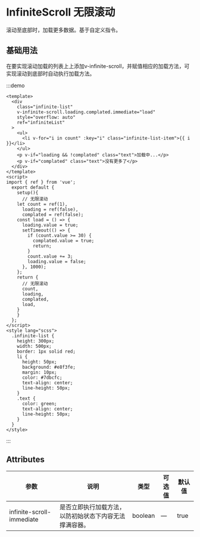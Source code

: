 # InfiniteScroll 无限滚动

滚动至底部时，加载更多数据。基于自定义指令。

## 基础用法

在要实现滚动加载的列表上上添加v-infinite-scroll，并赋值相应的加载方法，可实现滚动到底部时自动执行加载方法。

:::demo 

```vue
<template>
  <div
    class="infinite-list"
    v-infinite-scroll.loading.complated.immediate="load"
    style="overflow: auto"
    ref="infiniteList"
  >
    <ul>
      <li v-for="i in count" :key="i" class="infinite-list-item">{{ i }}</li>
    </ul>
    <p v-if="loading && !complated" class="text">加载中...</p>
    <p v-if="complated" class="text">没有更多了</p>
  </div>
</template>
<script>
import { ref } from 'vue';
  export default {
    setup(){
      // 无限滚动
    let count = ref(1),
      loading = ref(false),
      complated = ref(false);
    const load = () => {
      loading.value = true;
      setTimeout(() => {
        if (count.value >= 30) {
          complated.value = true;
          return;
        }
        count.value += 3;
        loading.value = false;
      }, 1000);
    };
    return {
      // 无限滚动
      count,
      loading,
      complated,
      load,
    }
    }
  };
</script>
<style lang="scss">
  .infinite-list {
    height: 300px;
    width: 500px;
    border: 1px solid red;
    li {
      height: 50px;
      background: #e8f3fe;
      margin: 10px;
      color: #7dbcfc;
      text-align: center;
      line-height: 50px;
    }
    .text {
      color: green;
      text-align: center;
      line-height: 50px;
    }
  }
</style>
```

:::

## Attributes

|参数|说明|类型|可选值|默认值|
|-|-|-|-|-|
|infinite-scroll-immediate|是否立即执行加载方法，以防初始状态下内容无法撑满容器。|boolean|—|true|
